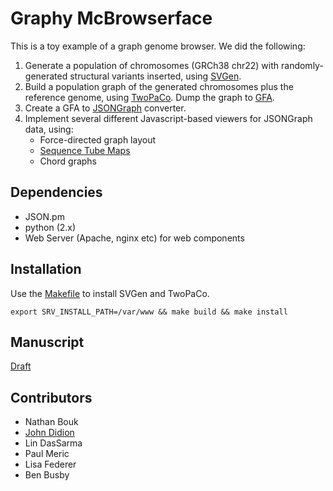 # Graphy McBrowserface

This is a toy example of a graph genome browser. We did the following:

1. Generate a population of chromosomes (GRCh38 chr22) with randomly-generated structural variants inserted, using [SVGen](http://svgen.openbioinformatics.org).
2. Build a population graph of the generated chromosomes plus the reference genome, using [TwoPaCo](https://github.com/medvedevgroup/TwoPaCo). Dump the graph to [GFA](https://github.com/GFA-spec).
3. Create a GFA to [JSONGraph](https://github.com/jsongraph/json-graph-specification) converter.
4. Implement several different Javascript-based viewers for JSONGraph data, using:
    * Force-directed graph layout
    * [Sequence Tube Maps](https://github.com/wolfib/sequenceTubeMap)
    * Chord graphs

## Dependencies

* JSON.pm
* python (2.x)
* Web Server (Apache, nginx etc) for web components

## Installation

Use the [Makefile]() to install SVGen and TwoPaCo.

```
export SRV_INSTALL_PATH=/var/www && make build && make install
```

## Manuscript

[Draft](https://docs.google.com/document/d/1mY2KMSLe1XM-KQ5Gd6FzxJmw2DAPLChPy-zluR6TMAk)

## Contributors

* Nathan Bouk
* [John Didion](https://github.com/jdidion)
* Lin DasSarma
* Paul Meric
* Lisa Federer
* Ben Busby
